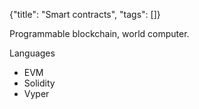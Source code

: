 {"title": "Smart contracts", "tags": []}

Programmable blockchain, world computer.

Languages
* EVM
* Solidity
* Vyper

